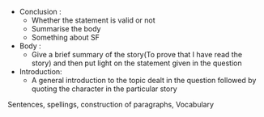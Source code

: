 
- Conclusion : 
	- Whether the statement is valid or not
	- Summarise the body
	- Something about SF
- Body : 
	- Give a brief summary of the story(To prove that I have read the story) and then put light on the statement given in the question
- Introduction:
	- A general introduction to the topic dealt in the question followed by quoting the character in the particular story

Sentences, spellings, construction of paragraphs, Vocabulary